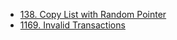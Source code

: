 * [138. Copy List with Random Pointer](https://github.com/shiluwu23/LeetCode/blob/master/coding/bb/138.%20Copy%20List%20with%20Random%20Pointer.md)
* [1169. Invalid Transactions](https://github.com/shiluwu23/LeetCode/blob/master/coding/bb/1169.%20Invalid%20Transactions)
